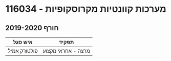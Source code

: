 # 116034 - מערכות קוונטיות מקרוסקופיות

## חורף 2019-2020

| איש סגל | תפקיד |
| ---- | ---- |
| פולטורק אמיל | מרצה - אחראי מקצוע |

